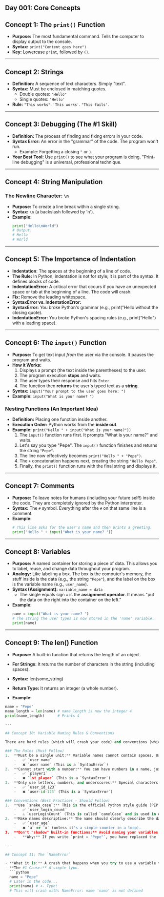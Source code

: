 ## Day 001: Core Concepts

## Concept 1: The `print()` Function

- **Purpose:** The most fundamental command. Tells the computer to display output to the console.
- **Syntax:** `print("Content goes here")`
- **Key:** Lowercase `print`, followed by `()`.

---

## Concept 2: Strings

- **Definition:** A sequence of text characters. Simply "text".
- **Syntax:** Must be enclosed in matching quotes.
  - Double quotes: `"Hello"`
  - Single quotes: `'Hello'`
- **Rule:** `"This works"`. `'This works'`. `"This fails'`.

---

## Concept 3: Debugging (The #1 Skill)

- **Definition:** The process of finding and fixing errors in your code.
- **Syntax Error:** An error in the "grammar" of the code. The program won't run.
  - Example: Forgetting a closing `"` or `)`.
- **Your Best Tool:** Use `print()` to see what your program is doing. "Print-line debugging" is a universal, professional technique.

---

## Concept 4: String Manipulation

### The Newline Character: `\n`
- **Purpose:** To create a line break within a single string.
- **Syntax:** `\n` (a backslash followed by 'n').
- **Example:**
  ```python
  print("Hello\nWorld")
  # Output:
  # Hello
  # World

---

## Concept 5: The Importance of Indentation
- **Indentation:** The spaces at the beginning of a line of code.
- **The Rule:** In Python, indentation is not for style; it is part of the syntax. It defines blocks of code.
- **IndentationError:** A critical error that occurs if you have an unexpected space or tab at the beginning of a line. The code will crash.
- **Fix:** Remove the leading whitespace.
- **SyntaxError vs. IndentationError:**
- **SyntaxError:** You broke Python's grammar (e.g., print("Hello without the closing quote).
- **IndentationError:** You broke Python's spacing rules (e.g., print("Hello") with a leading space).

---

## Concept 6: The `input()` Function

- **Purpose:** To get text input *from* the user via the console. It pauses the program and waits.
- **How it Works:**
  1.  Displays a prompt (the text inside the parentheses) to the user.
  2.  The program execution **stops** and waits.
  3.  The user types their response and hits `Enter`.
  4.  The function then **returns** the user's typed text as a **string**.
- **Syntax:** `input("Your prompt to the user goes here: ")`
- **Example:** `input("What is your name? ")`

### Nesting Functions (An Important Idea)
- **Definition:** Placing one function inside another.
- **Execution Order:** Python works from the **inside out**.
- **Example:** `print("Hello " + input("What is your name?"))`
  1.  The `input()` function runs first. It prompts "What is your name?" and waits.
  2.  Let's say you type "Pepe". The `input()` function finishes and returns the string `"Pepe"`.
  3.  The line now effectively becomes `print("Hello " + "Pepe")`.
  4.  The `+` concatenation happens next, creating the string `"Hello Pepe"`.
  5.  Finally, the `print()` function runs with the final string and displays it.

---

## Concept 7: Comments

- **Purpose:** To leave notes for humans (including your future self!) inside the code. They are completely ignored by the Python interpreter.
- **Syntax:** The `#` symbol. Everything after the `#` on that same line is a comment.
- **Example:**
  ```python
  # This line asks for the user's name and then prints a greeting.
  print("Hello " + input("What is your name? "))  

---

## Concept 8: Variables

- **Purpose:** A named container for storing a piece of data. This allows you to label, reuse, and change data throughout your program.
- **Analogy:** Like labeling a box. The box is the computer's memory, the stuff inside is the data (e.g., the string `"Pepe"`), and the label on the box is the variable name (e.g., `user_name`).
- **Syntax (Assignment):** `variable_name = data`
  - The single equals sign `=` is the **assignment operator**. It means "put the data on the right into the container on the left."
- **Example:**
  ```python
  name = input("What is your name? ")
  # The string the user types is now stored in the 'name' variable.
  print(name)

---

## Concept 9: The len() Function

- **Purpose:** A built-in function that returns the length of an object.
- **For Strings:** It returns the number of characters in the string (including spaces).
- **Syntax:** len(some_string)
- **Return Type:** It returns an integer (a whole number).

- **Example:**
```python
name = "Pepe"
name_length = len(name) # name_length is now the integer 4
print(name_length)      # Prints 4

---

## Concept 10: Variable Naming Rules & Conventions

There are hard rules (which will crash your code) and conventions (which professionals follow for readability).

### The Rules (Must Follow)
1.  **Must be a single unit:** Variable names cannot contain spaces. Use an underscore `_` to separate words.
    -   ✅ `user_name`
    -   ❌ `user name` (This is a `SyntaxError`)
2.  **Cannot start with a number:** You can have numbers in a name, just not at the very beginning.
    -   ✅ `player1`
    -   ❌ `1st_player` (This is a `SyntaxError`)
3.  **Only use letters, numbers, and underscores:** Special characters like `-`, `!`, `?`, `&` are not allowed.
    -   ✅ `user_id_123`
    -   ❌ `user-id-123` (This is a `SyntaxError`)

### Conventions (Best Practices - Should Follow)
1.  **Use `snake_case`:** This is the official Python style guide (PEP 8) recommendation for multi-word variable names. All lowercase, with words separated by underscores.
    -   ✅ `user_login_count`
    -   ⚠️ `userLoginCount` (This is called `camelCase` and is used in other languages like JavaScript. It works in Python but is considered un-pythonic.)
2.  **Make names descriptive:** The name should clearly describe the data it holds.
    -   ✅ `user_age`
    -   ❌ `a` or `x` (unless it's a simple counter in a loop).
3.  **Don't "shadow" built-in functions:** Avoid naming your variables the same as functions like `print`, `len`, or `input`.
    -   **Why:** If you write `print = "Pepe"`, you have replaced the `print()` function with the string `"Pepe"`. The original function is now broken for the rest of your script. This causes massive confusion.

---

## Concept 11: The `NameError`

- **What it is:** A crash that happens when you try to use a variable that has **not been defined yet**.
- **The #1 Cause:** A simple typo.
  ```python
  name = "Pepe"
  # Later in the code...
  print(nama) # <- Typo!
  # This will crash with: NameError: name 'nama' is not defined

  